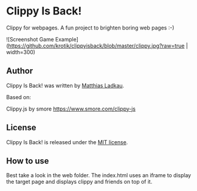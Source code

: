 # Clippy Is Back!

Clippy for webpages. A fun project to brighten boring web pages :-)

![Screenshot Game Example](https://github.com/krotik/clippyisback/blob/master/clippy.jpg?raw=true | width=300)

## Author

Clippy Is Back! was written by [Matthias Ladkau](http://www.ladkau.de).

Based on: 

Clippy.js
by smore
https://www.smore.com/clippy-js

## License

Clippy Is Back! is released under the [MIT license](http://mit-license.org).

## How to use

Best take a look in the web folder. The index.html uses an iframe to display the target page and displays clippy and friends on top of it.

